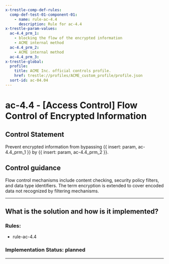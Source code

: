```yaml
---
x-trestle-comp-def-rules:
  comp-def-test-01-component-01:
    - name: rule-ac-4.4
      description: Rule for ac-4.4
x-trestle-param-values:
  ac-4.4_prm_1:
    - blocking the flow of the encrypted information
    - ACME internal method
  ac-4.4_prm_2:
    - ACME internal method
  ac-4.4_prm_3:
x-trestle-global:
  profile:
    title: ACME Inc. official controls profile.
    href: trestle://profiles/ACME_custom_profile/profile.json
  sort-id: ac-04.04
---
```


# ac-4.4 - \[Access Control\] Flow Control of Encrypted Information

## Control Statement

Prevent encrypted information from bypassing {{ insert: param, ac-4.4_prm_1 }} by {{ insert: param, ac-4.4_prm_2 }}.

## Control guidance

Flow control mechanisms include content checking, security policy filters, and data type identifiers. The term encryption is extended to cover encoded data not recognized by filtering mechanisms.

______________________________________________________________________

## What is the solution and how is it implemented?

<!-- For implementation status enter one of: implemented, partial, planned, alternative, not-applicable -->

<!-- Note that the list of rules under ### Rules: is read-only and changes will not be captured after assembly to JSON -->

<!-- Add control implementation description here for control: ac-4.4 -->

### Rules:

  - rule-ac-4.4

### Implementation Status: planned

______________________________________________________________________
